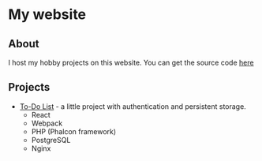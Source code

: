 # My website
## About
I host my hobby projects on this website.
You can get the source code [here](https://github.com/GeorgeBekh/web-projects)
## Projects
 * [To-Do List](:8080/registration) - a little project with authentication and persistent storage.
   * React
   * Webpack
   * PHP (Phalcon framework)
   * PostgreSQL
   * Nginx


<script type="text/javascript">
        document.addEventListener('click', function(event) {
                                       var target = event.target;
        if (target.tagName.toLowerCase() == 'a')
            {
                    var port = target.getAttribute('href').match(/^:(\d+)(.*)/);
                        if (port)
                            {
                                    target.href = port[2];
                                        target.port = port[1];
                                    }
                        }
        }, false);
</script>
